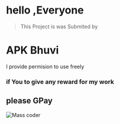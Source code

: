 # hello ,Everyone

> This Project is was Submited 
> by

# APK Bhuvi

I provide permision to use freely

### if You to give any reward for my work 
## please GPay 

![Mass coder]("./download.jpg")
